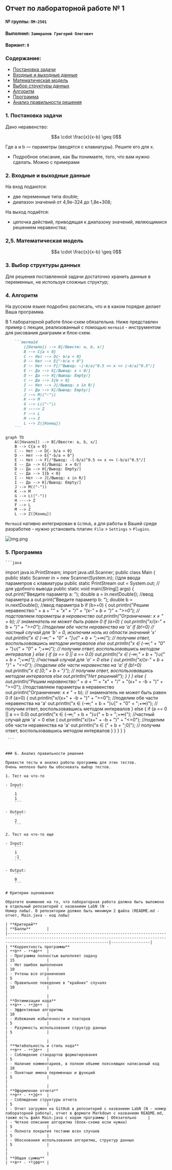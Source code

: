 
## Отчет по лабораторной работе № 1

#### № группы: `ПМ-2501`

#### Выполнил: `Замиралов Григорий Олегович`

#### Вариант: `8`

### Cодержание:

- [Постановка задачи](#1-постановка-задачи)
- [Входные и выходные данные](#2-входные-и-выходные-данные)
- [Математическая модель](#25-математическая-модель)
- [Выбор структуры данных](#3-выбор-структуры-данных)
- [Алгоритм](#4-алгоритм)
- [Программа](#5-программа)
- [Анализ правильности решения](#6-анализ-правильности-решения)

### 1. Постановка задачи
Дано неравенство:

$$a \cdot \frac{x}{x-b} \geq 0$$

Где a и b — параметры (вводятся с клавиатуры). Решите его для x.

- Подробное описание, как Вы понимаете, того, что вам нужно сделать. Можно с примерами

### 2. Входные и выходные данные
На вход подаются:
- две переменные типа double;
- диапазон значений от 4,9e-324 до 1,8e+308;

На выход подаётся:
- цепочка действий, приводящая к диапазону значений, являющимися решением неравенства;

### 2,5. Математическая модель

$$a \cdot \frac{x}{x-b} \geq 0$$

### 3. Выбор структуры данных

Для решения поставленной задачи достаточно хранить данные в переменных, не используя сложных структур;

### 4. Алгоритм

На русском языке подробно расписать, что и в каком порядке делает Ваша программа.

В 1 лабораторной работе блок-схем обязательна. Ниже представлен пример с лекции,
реализованный с помощью `mermaid` - инструментом для рисования диаграмм и блок-схем.

```markdown
    ```mermaid
        ([Начало]) --> B[/Ввести: a, b, x/]
        B --> C{a = 0}
        C -- Нет --> D{- b/a < 0}
        D -- Нет --> E{"-b/a = 0"}
        E -- Нет --> F[/"Вывод: -(-b/a)^0.5 <= x <= (-b/a)^0.5"/]
        E -- Да --> G[/Вывод: x = 0/]
        D -- Да --> H[/Вывод: Empty/]
        C -- Да --> I{b < 0}
        I -- Нет --> J[/Вывод: x in R/]
        I -- Да --> K[/Вывод: Empty/]
        J --> M(("-"))
        K --> M
        G --> L(("-"))
        H ----> Z
        F --> L
        M --> Z
        L --> Z([Конец])
    ``` 
```



```mermaid
graph TD
    A([Начало]) --> B[/Ввести: a, b, x/]
    B --> C{a = 0}
    C -- Нет --> D{- b/a < 0}
    D -- Нет --> E{"-b/a = 0"}
    E -- Нет --> F[/"Вывод: -(-b/a)^0.5 <= x <= (-b/a)^0.5"/]
    E -- Да --> G[/Вывод: x = 0/]
    D -- Да --> H[/Вывод: Empty/]
    C -- Да --> I{b < 0}
    I -- Нет --> J[/Вывод: x in R/]
    I -- Да --> K[/Вывод: Empty/]
    J --> M(("-"))
    K --> M
    G --> L(("-"))
    H ----> Z
    F --> L
    M --> Z
    L --> Z([Конец])

```

`Mermaid` нативно интегрирован в `GitHub`, а для работы в Вашей среде разработке - нужно установить
плагин: `File` > `Settings` > `Plugins`.

![img.png](refs/img.png)

### 5. Программа

    ```java
import java.io.PrintStream;
import java.util.Scanner;
public class Main {
    public static Scanner in = new Scanner(System.in); //для ввода параметров с клавиатуры
    public static PrintStream out = System.out; //для удобного вывода
    public static void main(String[] args) {
        out.print("Введите параметр a: ");
        double a = in.nextDouble(); //ввод параметра а
        out.print("Введите параметр b: ");
        double b = in.nextDouble(); //ввод параметра b
        if (b>=0) {
            out.println("Решим неравенство:" + a + "*" + "x" + "/" + "(x-" + b + ")" + ">=0"); //подставляем параметры в неравенство
            out.println("Ограничение: x ≠ " + b); // знаменатель не может быть равен 0
            if (a>0) {
                out.println("x/(x-" + b + ")" + ">=0"); //поделим обе части неравенства на 'a'
                if (b!=0) // частный случай для 'b' = 0, исключим ноль из области значений 'x'
                    out.println("x ∈ (-∞;" + "0" + "]∪(" + b + ";+∞)"); // получим ответ, воспользовавшись методом интервалов
                else
                    out.println("x ∈ (-∞;" + "0" + ")∪(" + "0" + ";+∞)"); // получим ответ, воспользовавшись методом интервалов
            }
            else {
                if (a == 0 || a == 0.0)
                    out.println("x ∈ (-∞;" + b + ")∪(" + b + ";+∞)"); //частный случай для 'a' = 0
                else {
                    out.println("x/(x-" + b + ")" + "<=0"); //поделим обе части неравенства на 'a'
                    if (b!=0)
                        out.println("x ∈ [0;" + b + ")"); // получим ответ, воспользовавшись методом интервалов
                    else
                        out.println("Нет решений!");
                }
            }
        }
        else {
            out.println("Решим неравенство:" + a + "*" + "x" + "/" + "(x+" + -b + ")" + ">=0"); //подставляем параметры в неравенство
            out.println("Ограничение: x ≠ " + b); // знаменатель не может быть равен 0
            if (a>0) {
                out.println("x/(x+" + -b + ")" + ">=0"); //поделим обе части неравенства на 'a'
                out.println("x ∈ (-∞;" + b + ")∪[" + "0" + ";+∞)"); // получим ответ, воспользовавшись методом интервалов
            }
            else {
                if (a == 0 || a == 0.0)
                    out.println("x ∈ (-∞;" + b + ")∪(" + b + ";+∞)"); //частный случай для 'a' = 0
                else {
                    out.println("x/(x+" + -b + ")" + "<=0"); //поделим обе части неравенства на 'a'
                    out.println("x ∈ (" + b + ";0]"); // получим ответ, воспользовавшись методом интервалов
                }
            }
        }
            }
        }

     ```

```

### 6. Анализ правильности решения

Привести тесты и анализ работы программы для этих тестов.
Очень неплохо было бы обосновать выбор тестов.

1. Тест на что-то

- Input:
    ```
    1
    1
    ```

- Output:
    ```
    2
    ```

2. Тест на что-то еще

- Input:
    ```
    1
    -1
    ```

- Output:
    ```
    0
    ```

# Критерии оценивания

Обратите внимание на то, что лабораторная работа должна быть выложена в отдельный репозиторий с названием LabN (N -
Номер лабы). В репозитории должно быть минимум 2 файла (README.md - отчет, Main.java - код лабы)

| **Критерий**                                                                                                                                                                           | **Баллы**       |
|----------------------------------------------------------------------------------------------------------------------------------------------------------------------------------------|-----------------|
| **Корректность программы**                                                                                                                                                             | **0** - **40**  |
| - Программа полностью выполняет задачу                                                                                                                                                 | 15              |
| - Нет ошибок выполнения                                                                                                                                                                | 10              |
| - Учтены все ограничения                                                                                                                                                               | 5               |
| - Правильное поведение в "крайних" случаях                                                                                                                                             | 10              |
|                                                                                                                                                                                        |                 |
| **Оптимизация кода**                                                                                                                                                                   | **0** - **20**  |
| - Эффективные алгоритмы                                                                                                                                                                | 10              |
| - Избежание избыточности и повторов                                                                                                                                                    | 5               |
| - Разумность использования структур данных                                                                                                                                             | 5               |
|                                                                                                                                                                                        |                 |
| **Читабельность и стиль кода**                                                                                                                                                         | **0** - **20**  |
| - Соблюдение стандартов форматирования                                                                                                                                                 | 5               |
| - Наличие комментариев, в полном объеме поясняющих написанный код                                                                                                                      | 10              |
| - Понятные имена переменных и функций                                                                                                                                                  | 5               |
|                                                                                                                                                                                        |                 |
| **Оформление отчета**                                                                                                                                                                  | **0** - **20**  |
| - Соблюдение структуры отчета                                                                                                                                                          | 5               |
| - Отчет загружен на GitHub в репозиторий с названием LabN (N - номер лабораторной работы), отчет в формате Markdown с названием README.md, также есть файл Main.java с кодом программы | Обязательно     |
| - Четкое описание алгоритма (блок-схема если нужна)                                                                                                                                    | 5               |
| - Полнота покрытия тестами всех случаев                                                                                                                                                | 5               |
| - Обоснования использования алгоритма, структур данных                                                                                                                                 | 5               |
|                                                                                                                                                                                        |                 |
| **Общая сумма**                                                                                                                                                                        | **0** - **100** |
                                              

